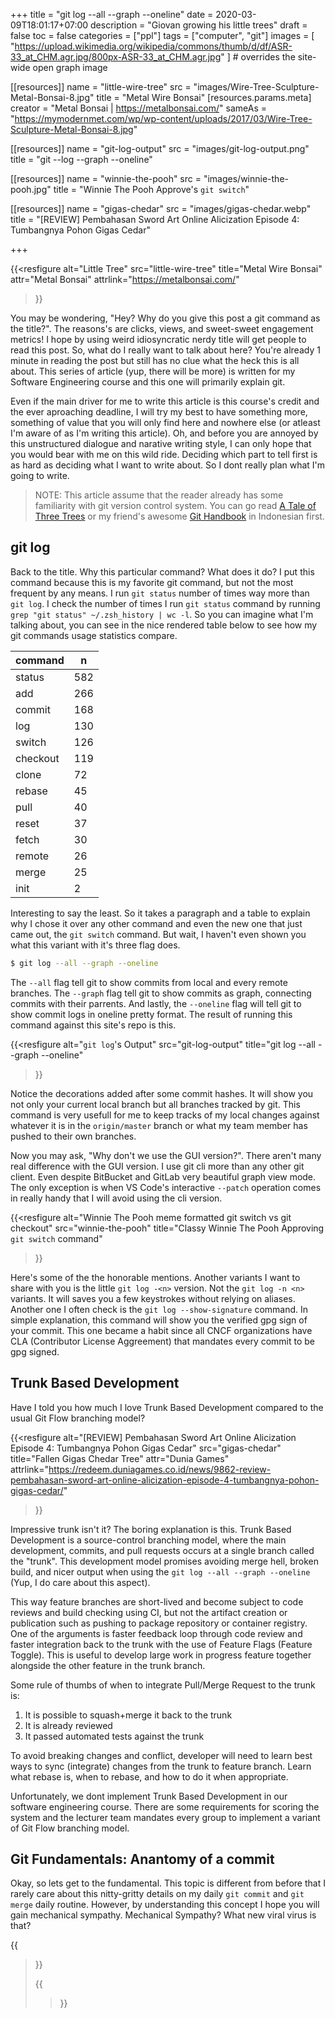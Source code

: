 +++
title = "git log --all --graph --oneline"
date = 2020-03-09T18:01:17+07:00
description = "Giovan growing his little trees"
draft = false
toc = false
categories = ["ppl"]
tags = ["computer", "git"]
images = [
  "https://upload.wikimedia.org/wikipedia/commons/thumb/d/df/ASR-33_at_CHM.agr.jpg/800px-ASR-33_at_CHM.agr.jpg"
] # overrides the site-wide open graph image

[[resources]]
  name = "little-wire-tree"
  src = "images/Wire-Tree-Sculpture-Metal-Bonsai-8.jpg"
  title = "Metal Wire Bonsai"
  [resources.params.meta]
    creator = "Metal Bonsai | https://metalbonsai.com/"
    sameAs = "https://mymodernmet.com/wp/wp-content/uploads/2017/03/Wire-Tree-Sculpture-Metal-Bonsai-8.jpg"

[[resources]]
  name = "git-log-output"
  src = "images/git-log-output.png"
  title = "git --log --graph --oneline"

[[resources]]
  name = "winnie-the-pooh"
  src = "images/winnie-the-pooh.jpg"
  title = "Winnie The Pooh Approve's `git switch`"

[[resources]]
  name = "gigas-chedar"
  src = "images/gigas-chedar.webp"
  title = "[REVIEW] Pembahasan Sword Art Online Alicization Episode 4: Tumbangnya Pohon Gigas Cedar"

+++

{{<resfigure
  alt="Little Tree"
  src="little-wire-tree"
  title="Metal Wire Bonsai"
  attr="Metal Bonsai"
  attrlink="https://metalbonsai.com/"
>}}

You may be wondering, "Hey? Why do you give this post a git command as the
title?". The reasons's are clicks, views, and sweet-sweet engagement metrics! I
hope by using weird idiosyncratic nerdy title will get people to read this post.
So, what do I really want to talk about here? You're already 1 minute in reading
the post but still has no clue what the heck this is all about. This series of 
article (yup, there will be more) is written for my Software Engineering course
and this one will primarily explain git.

<!--more-->

Even if the main driver for me to write this article is this course's credit and
the ever aproaching deadline, I will try my best to have something more,
something of value that you will only find here and nowhere else (or atleast I'm
aware of as I'm writing this article). Oh, and before you are annoyed by this
unstructured dialogue and narative writing style, I can only hope that you would
bear with me on this wild ride. Deciding which part to tell first is as hard as
deciding what I want to write about. So I dont really plan what I'm going to
write.

> NOTE: This article assume that the reader already has some familiarity with
> git version control system.
> You can go read [A Tale of Three Trees](three-little-trees) or my friend's
> awesome [Git Handbook](git-handbook) in Indonesian first.

## git log

Back to the title. Why this particular command? What does it do? I put this
command because this is my favorite git command, but not the most frequent by
any means. I run `git status` number of times way more than `git log`. I check
the number of times I run `git status` command by running `grep "git status"
~/.zsh_history | wc -l`. So you can imagine what I'm talking about, you can see
in the nice rendered table below to see how my git commands usage statistics
compare.

| command   | n   |
| --------- | --- |
| status    | 582 |
| add       | 266 |
| commit    | 168 |
| log       | 130 |
| switch    | 126 |
| checkout  | 119 |
| clone     |  72 |
| rebase    |  45 |
| pull      |  40 |
| reset     |  37 |
| fetch     |  30 |
| remote    |  26 |
| merge     |  25 |
| init      |   2 |

Interesting to say the least. So it takes a paragraph and a table to explain why
I chose it over any other command and even the new one that just came out, the
`git switch` command. But wait, I haven't even shown you what this variant with
it's three flag does.

```bash
$ git log --all --graph --oneline
```

The `--all` flag tell git to show commits from local and every remote branches.
The `--graph` flag tell git to show commits as graph, connecting commits with
their parrents. And lastly, the `--oneline` flag will tell git to show commit
logs in oneline pretty format. The result of running this command against this
site's repo is this.

{{<resfigure
  alt="`git log`'s Output"
  src="git-log-output"
  title="git log --all --graph --oneline"
>}}

Notice the decorations added after some commit hashes. It will show you not only
your current local branch but all branches tracked by git. This command is very
usefull for me to keep tracks of my local changes against whatever it is in the
`origin/master` branch or what my team member has pushed to their own branches.

Now you may ask, "Why don't we use the GUI version?". There aren't many real
difference with the GUI version. I use git cli more than any other git client.
Even despite BitBucket and GitLab very beautiful graph view mode. The only
exception is when VS Code's interactive `--patch` operation comes in really
handy that I will avoid using the cli version.

{{<resfigure
  alt="Winnie The Pooh meme formatted git switch vs git checkout"
  src="winnie-the-pooh"
  title="Classy Winnie The Pooh Approving `git switch` command"
>}}

Here's some of the the honorable mentions. Another variants I want to share with
you is the little `git log -<n>` version. Not the `git log -n <n>` variants. It
will saves you a few keystrokes without relying on aliases. Another one I often
check is the `git log --show-signature` command. In simple explanation, this
command will show you the verified gpg sign of your commit. This one became a 
habit since all CNCF organizations have CLA (Contributor License Aggreement)
that mandates every commit to be gpg signed.

## Trunk Based Development

Have I told you how much I love Trunk Based Development compared to the usual
Git Flow branching model?

{{<resfigure
  alt="[REVIEW] Pembahasan Sword Art Online Alicization Episode 4: Tumbangnya Pohon Gigas Cedar"
  src="gigas-chedar"
  title="Fallen Gigas Chedar Tree"
  attr="Dunia Games"
  attrlink="https://redeem.duniagames.co.id/news/9862-review-pembahasan-sword-art-online-alicization-episode-4-tumbangnya-pohon-gigas-cedar/"
>}}

Impressive trunk isn't it? The boring explanation is this. Trunk Based
Development is a source-control branching model, where the main development,
commits, and pull requests occurs at a single branch called the "trunk". This
development model promises avoiding merge hell, broken build, and nicer output
when using the `git log --all --graph --oneline` (Yup, I do care about this
aspect).

This way feature branches are short-lived and become subject to code reviews
and build checking using CI, but not the artifact creation or publication such
as pushing to package repository or container registry. One of the arguments is
faster feedback loop through code review and faster integration back to the
trunk with the use of Feature Flags (Feature Toggle). This is useful to develop
large work in progress feature together alongside the other feature in the trunk
branch.

Some rule of thumbs of when to integrate Pull/Merge Request to the trunk is:
1. It is possible to squash+merge it back to the trunk
2. It is already reviewed
3. It passed automated tests against the trunk

To avoid breaking changes and conflict, developer will need to learn best ways
to sync (integrate) changes from the trunk to feature branch. Learn what rebase
is, when to rebase, and how to do it when appropriate.

Unfortunately, we dont implement Trunk Based Development in our software
engineering course. There are some requirements for scoring the system and the
lecturer team mandates every group to implement a variant of Git Flow branching
model.

## Git Fundamentals: Anantomy of a commit

Okay, so lets get to the fundamental. This topic is different from before that
I rarely care about this nitty-gritty details on my daily `git commit` and `git
merge` daily routine. However, by understanding this concept I hope you will
gain mechanical sympathy. Mechanical Sympathy? What new viral virus is that?

{{<blockquote
  text="You don't have to be an engineer to be be a racing driver, but you do have to have Mechanical Sympathy."
  cite="Jackie Stewart, racing driver "
  citelink="https://wa.aws.amazon.com/wat.concept.mechanical-sympathy.en.html"
/>}}

{{<blockquote
  text="Mechanical sympathy is when you use a tool or system with an understanding of how it operates best. When you understand how a system is designed to be used, you can align with the design to gain optimal performance. For example, if you know that a certain type of memory is more efficient when addresses are multiples of a factor, you can optimize your performance by using data structure alignment."
  citelink="https://wa.aws.amazon.com/wat.concept.mechanical-sympathy.en.html"
/>}}

[three-little-trees]: https://speakerdeck.com/schacon/a-tale-of-three-trees
[git-handbook]: https://medium.com/@reyhanhamidi/buku-saku-git-cheatsheet-git-bahasa-indonesia-3af42e42156e
